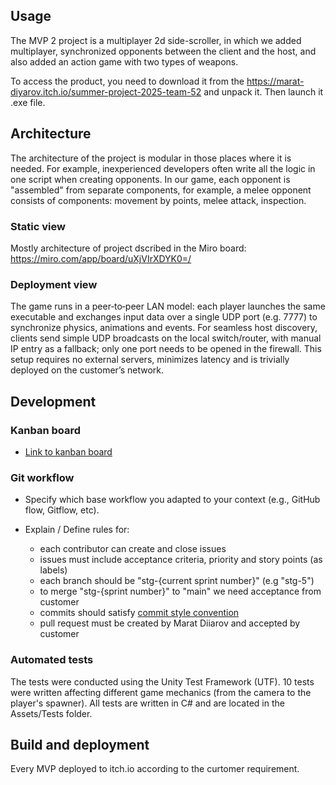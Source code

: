## Usage
The MVP 2 project is a multiplayer 2d side-scroller, in which we added multiplayer, synchronized opponents between the client and the host, and also added an action game with two types of weapons.

To access the product, you need to download it from the https://marat-diyarov.itch.io/summer-project-2025-team-52 and unpack it. Then launch it .exe file.

## Architecture
The architecture of the project is modular in those places where it is needed. For example, inexperienced developers often write all the logic in one script when creating opponents. In our game, each opponent is "assembled" from separate components, for example, a melee opponent consists of components: movement by points, melee attack, inspection.

### Static view
Mostly architecture of project dscribed in the Miro board: https://miro.com/app/board/uXjVIrXDYK0=/

### Deployment view
The game runs in a peer‑to‑peer LAN model: each player launches the same executable and exchanges input data over a single UDP port (e.g. 7777) to synchronize physics, animations and events. For seamless host discovery, clients send simple UDP broadcasts on the local switch/router, with manual IP entry as a fallback; only one port needs to be opened in the firewall. This setup requires no external servers, minimizes latency and is trivially deployed on the customer’s network.

## Development
### Kanban board
- [Link to kanban board](https://miro.com/app/board/uXjVIrXDYK0=/)

### Git workflow

- Specify which base workflow you adapted to your context (e.g., GitHub flow, Gitflow, etc).

- Explain / Define rules for:
   - each contributor can create and close issues
   - issues must include acceptance criteria, priority and story points (as labels)
   - each branch should be "stg-{current sprint number}" (e.g "stg-5")
   - to merge "stg-{sprint number}" to "main" we need acceptance from customer
   - commits should satisfy [commit style convention](https://gist.github.com/qoomon/5dfcdf8eec66a051ecd85625518cfd13)
   - pull request must be created by Marat Diiarov and accepted by customer
  


### Automated tests
The tests were conducted using the Unity Test Framework (UTF).
10 tests were written affecting different game mechanics (from the camera to the player's spawner).
All tests are written in C# and are located in the Assets/Tests folder.

## Build and deployment
Every MVP deployed to itch.io according to the curtomer requirement.

